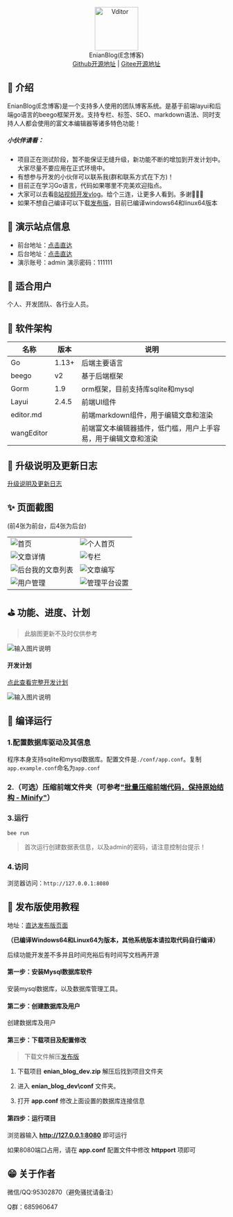 
<p align="center">
<img alt="Vditor" src="./readme_src/logo.png" width="100px" />
<br>
EnianBlog(E念博客)
<br>
<a title="Github" target="_blank" href="https://github.com/hslr-s/enian_blog">Github开源地址</a> |
<a title="Gitee" target="_blank" href="https://gitee.com/hslr/enian_blog">Gitee开源地址</a>
</p>

## 🌈 介绍
EnianBlog(E念博客)是一个支持多人使用的团队博客系统。是基于前端layui和后端go语言的beego框架开发。支持专栏、标签、SEO、markdown语法、同时支持人人都会使用的富文本编辑器等诸多特色功能！

##### 小伙伴请看：
 - 项目正在测试阶段，暂不能保证无缝升级，新功能不断的增加到开发计划中。大家尽量不要应用在正式环境中。
 - 有想参与开发的小伙伴可以联系我(群和联系方式在下方)！
 - 目前正在学习Go语言，代码如果哪里不完美欢迎指点。
- 大家可以去看[B站视频开发vlog](https://space.bilibili.com/27407696)。给个三连，让更多人看到。多谢🧡🧡🧡
- 如果不想自己编译可以下载[发布版](https://gitee.com/hslr/enian_blog/releases)，目前已编译windows64和linux64版本

## 🎇 演示站点信息

- 前台地址：[点击直达](http://demoblog.enianteam.com/ "点击直达")
- 后台地址：[点击直达](http://demoblog.enianteam.com/profile/auth.html#/login "点击直达")
- 演示账号：admin  演示密码：111111
## 🎉 适合用户
个人、开发团队、各行业人员。


## 🎨 软件架构

| 名称       | 版本   | 说明                                     |
| ---------- | ------ | ---------------------------------------- |
| Go         | 1.13+  | 后端主要语言                             |
| beego      | v2 | 基于后端框架                             |
| Gorm|1.9|orm框架，目前支持库sqlite和mysql|
| Layui      | 2.4.5  | 前端UI组件                               |
| editor.md     |        | 前端markdown组件，用于编辑文章和渲染     |
|   wangEditor       |        | 前端富文本编辑器插件，低门槛，用户上手容易，用于编辑文章和渲染 |

## 🚀 升级说明及更新日志
[升级说明及更新日志](./readme_src/upload_log.md "升级说明及更新日志")

## ✨ 页面截图
(前4张为前台，后4张为后台)

|||
|---|---|
|![首页](./readme_src/首页.png)| ![个人首页](./readme_src/个人首页.png)|
|![文章详情](./readme_src/文章详情.png)|![专栏](./readme_src/专栏.png)|
|![后台我的文章列表](./readme_src/后台我的文章列表.png)| ![文章编写](./readme_src/文章编写.png)|
|![用户管理](./readme_src/用户管理.png)|![管理平台设置](./readme_src/管理平台设置.png)|

## ⛳ 功能、进度、计划
> 此脑图更新不及时仅供参考

![输入图片说明](./readme_src/func_mind_map.png)

#### 开发计划

[点此查看完整开发计划](https://thoughts.teambition.com/share/624be0f1483c2900418ca6c9#title=团队博客开发计划)

![输入图片说明](./readme_src/jindu.png)

## 👑 编译运行

### 1.配置数据库驱动及其信息
程序本身支持sqlite和mysql数据库。配置文件是`./conf/app.conf`。复制`app.example.conf`命名为`app.conf`

### 2.（可选）压缩前端文件夹（可参考["批量压缩前端代码，保持原始结构 - Minify"](http://blog.enianteam.com/u/sun/content/131)）

### 3.运行

```
bee run
```
> 首次运行创建数据表信息，以及admin的密码，请注意控制台提示！

### 4.访问
浏览器访问：`http://127.0.0.1:8080`

## 📙 发布版使用教程

地址：[直达发布版页面](https://gitee.com/hslr/enian_blog/releases)

**（已编译Windows64和Linux64为版本，其他系统版本请拉取代码自行编译）**

后续功能开发差不多并且时间充裕后有时间写文档再开源

#### 第一步：安装Mysql数据库软件

安装mysql数据库，以及数据库管理工具。

#### 第二步：创建数据库及用户

创建数据库及用户

#### 第三步：下载项目及配置修改

> 下载文件解压[发布版](https://gitee.com/hslr/enian_blog/releases)


1. 下载项目 **enian_blog_dev.zip** 解压后找到项目文件夹

1. 进入 **enian_blog_dev\conf** 文件夹。

1. 打开 **app.conf** 修改上面设置的数据库连接信息

#### 第四步：运行项目

浏览器输入 **http://127.0.0.1:8080** 即可运行

如果8080端口占用，请在 **app.conf** 配置文件中修改 **httpport** 项即可

## 😁 关于作者

微信/QQ:95302870（避免骚扰请备注）

Q群：685960647
